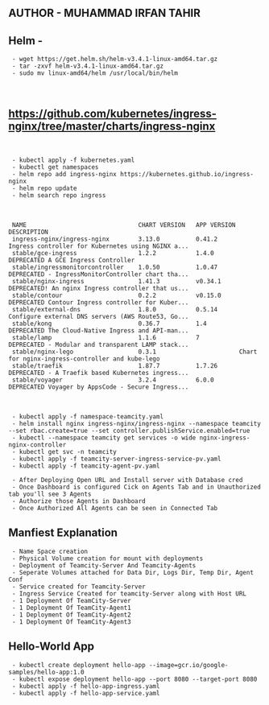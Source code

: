 ## AUTHOR - MUHAMMAD IRFAN TAHIR

## Helm -
     - wget https://get.helm.sh/helm-v3.4.1-linux-amd64.tar.gz
     - tar -zxvf helm-v3.4.1-linux-amd64.tar.gz
     - sudo mv linux-amd64/helm /usr/local/bin/helm
     
<br>

## https://github.com/kubernetes/ingress-nginx/tree/master/charts/ingress-nginx

<br>
     
     - kubectl apply -f kubernetes.yaml
     - kubectl get namespaces
     - helm repo add ingress-nginx https://kubernetes.github.io/ingress-nginx
     - helm repo update
     - helm search repo ingress
     
     
<br>


     NAME                           	CHART VERSION	APP VERSION	DESCRIPTION                                       
     ingress-nginx/ingress-nginx    	3.13.0       	0.41.2     	Ingress controller for Kubernetes using NGINX a...
     stable/gce-ingress             	1.2.2        	1.4.0      	DEPRECATED A GCE Ingress Controller               
     stable/ingressmonitorcontroller	1.0.50       	1.0.47     	DEPRECATED - IngressMonitorController chart tha...
     stable/nginx-ingress           	1.41.3       	v0.34.1    	DEPRECATED! An nginx Ingress controller that us...
     stable/contour                 	0.2.2        	v0.15.0    	DEPRECATED Contour Ingress controller for Kuber...
     stable/external-dns            	1.8.0        	0.5.14     	Configure external DNS servers (AWS Route53, Go...
     stable/kong                    	0.36.7       	1.4        	DEPRECATED The Cloud-Native Ingress and API-man...
     stable/lamp                    	1.1.6        	7          	DEPRECATED - Modular and transparent LAMP stack...
     stable/nginx-lego              	0.3.1        	           	Chart for nginx-ingress-controller and kube-lego  
     stable/traefik                 	1.87.7       	1.7.26     	DEPRECATED - A Traefik based Kubernetes ingress...
     stable/voyager                 	3.2.4        	6.0.0      	DEPRECATED Voyager by AppsCode - Secure Ingress...


<br>

     - kubectl apply -f namespace-teamcity.yaml
     - helm install nginx ingress-nginx/ingress-nginx --namespace teamcity --set rbac.create=true --set controller.publishService.enabled=true
     - kubectl --namespace teamcity get services -o wide nginx-ingress-nginx-controller
     - kubectl get svc -n teamcity
     - kubectl apply -f teamcity-server-ingress-service-pv.yaml
     - kubectl apply -f teamcity-agent-pv.yaml
     
     - After Deploying Open URL and Install server with Database cred
     - Once Dashboard is configured Cick on Agents Tab and in Unauthorized tab you'll see 3 Agents
     - Authorize those Agents in Dashboard
     - Once Authorized All Agents can be seen in Connected Tab
     
## Manfiest Explanation
     - Name Space creation
     - Physical Volume creation for mount with deployments
     - Deployment of Teamcity-Server And Teamcity-Agents
     - Seperate Volumes attached for Data Dir, Logs Dir, Temp Dir, Agent Conf
     - Service created for Teamcity-Server
     - Ingress Service Created for teamcity-Server along with Host URL
     - 1 Deployment Of TeamCity-Server
     - 1 Deployment Of TeamCity-Agent1
     - 1 Deployment Of TeamCity-Agent2
     - 1 Deployment Of TeamCity-Agent3

## Hello-World App
     - kubectl create deployment hello-app --image=gcr.io/google-samples/hello-app:1.0
     - kubectl expose deployment hello-app --port 8080 --target-port 8080
     - kubectl apply -f hello-app-ingress.yaml
     - kubectl apply -f hello-app-service.yaml


